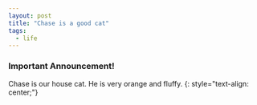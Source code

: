 ```yaml
---
layout: post
title: "Chase is a good cat"
tags:
  - life
---
```


### Important Announcement!


Chase is our house cat. He is very orange and fluffy.
{: style="text-align: center;"}

<img src="{{ site.url }}/images/chase_keyboard.jpg" alt="">
